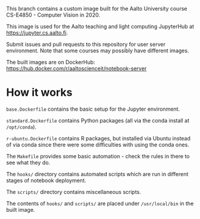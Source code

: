 This branch contains a custom image built for the Aalto University
course CS-E4850 - Computer Vision in 2020.

This image is used for the Aalto teaching and light
computing JupyterHub at https://jupyter.cs.aalto.fi.

Submit issues and pull requests to this repository for user server
environment.  Note that some courses may possibly have different
images.

The built images are on DockerHub:  https://hub.docker.com/r/aaltoscienceit/notebook-server

# How it works

`base.Dockerfile` contains the basic setup for the Jupyter environment.

`standard.Dockerfile` contains Python packages (all via the conda
install at `/opt/conda`).

`r-ubuntu.Dockerfile` contains R packages, but installed via Ubuntu
instead of via conda since there were some difficulties with using the
conda ones.

The `Makefile` provides some basic automation - check the rules in
there to see what they do.

The `hooks/` directory contains automated scripts which are run in
different stages of notebook deployment.

The `scripts/` directory contains miscellaneous scripts.

The contents of `hooks/` and `scripts/` are placed under `/usr/local/bin`
in the built image.

